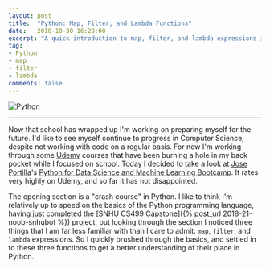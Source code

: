 ```yaml
---
layout: post
title:  "Python: Map, Filter, and Lambda Functions"
date:   2018-10-30 16:28:00
excerpt: "A quick introduction to map, filter, and lambda expressions in Python."
tag:
- Python
- map
- filter
- lambda
comments: false
---
```


![Python](https://upload.wikimedia.org/wikipedia/commons/a/ad/Lozingle_10032014.jpg)

---

Now that school has wrapped up I'm working on preparing myself for the future. I'd like to see myself continue to progress in Computer Science, despite not working with code on a regular basis.  For now I'm working through some <a href="https://www.udemy.com" target="_blank">Udemy</a> courses that have been burning a hole in my back pocket while I focused on school.  Today I decided to take a look at <a href="https://www.udemy.com/user/joseportilla/" target="_blank">Jose Portilla</a>'s <a href="https://www.udemy.com/python-for-data-science-and-machine-learning-bootcamp/learn/v4/overview" target="_blank">Python for Data Science and Machine Learning Bootcamp</a>.  It rates very highly on Udemy, and so far it has not disappointed.

The opening section is a "crash course" in Python.  I like to think I'm relatively up to speed on the basics of the Python programming language, having just completed the [SNHU CS499 Capstone]({% post_url 2018-21-noob-snhubot %}) project, but looking through the section I noticed three things that I am far less familiar with than I care to admit: `map`, `filter`, and `lambda` expressions.  So I quickly brushed through the basics, and settled in to these three functions to get a better understanding of their place in Python.

